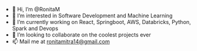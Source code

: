 - 👋 Hi, I’m @RonitaM
- 👀 I’m interested in Software Development and Machine Learning
- 🌱 I’m currently working on React, Springboot, AWS, Databricks, Python, Spark and Devops
- 💞️ I’m looking to collaborate on the coolest projects ever
- 📫 Mail me at ronitamitra14@gmail.com

<!---
RonitaM/RonitaM is a ✨ special ✨ repository because its `README.md` (this file) appears on your GitHub profile.
You can click the Preview link to take a look at your changes.
--->
